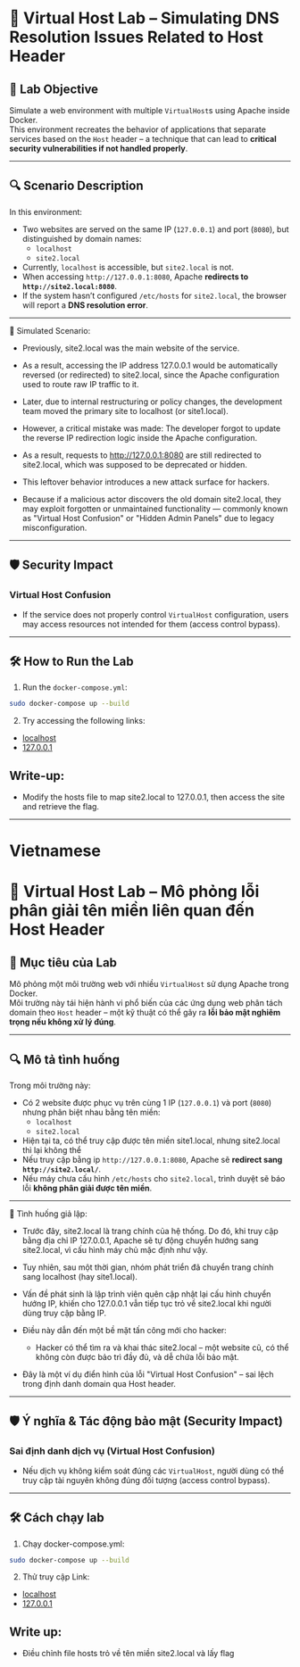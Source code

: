 # 🧪 Virtual Host Lab – Simulating DNS Resolution Issues Related to Host Header

## 🧠 Lab Objective

Simulate a web environment with multiple `VirtualHost`s using Apache inside Docker.  
This environment recreates the behavior of applications that separate services based on the `Host` header – a technique that can lead to **critical security vulnerabilities if not handled properly**.

---

## 🔍 Scenario Description

In this environment:

- Two websites are served on the same IP (`127.0.0.1`) and port (`8080`), but distinguished by domain names:
  - `localhost`
  - `site2.local`
- Currently, `localhost` is accessible, but `site2.local` is not.
- When accessing `http://127.0.0.1:8080`, Apache **redirects to `http://site2.local:8080`**.
- If the system hasn’t configured `/etc/hosts` for `site2.local`, the browser will report a **DNS resolution error**.

---

🧪 Simulated Scenario:
- Previously, site2.local was the main website of the service.
- As a result, accessing the IP address 127.0.0.1 would be automatically reversed (or redirected) to site2.local, since the Apache configuration used to route raw IP traffic to it.

- Later, due to internal restructuring or policy changes, the development team moved the primary site to localhost (or site1.local).

- However, a critical mistake was made:
The developer forgot to update the reverse IP redirection logic inside the Apache configuration.
- As a result, requests to http://127.0.0.1:8080 are still redirected to site2.local, which was supposed to be deprecated or hidden.

- This leftover behavior introduces a new attack surface for hackers.
- Because if a malicious actor discovers the old domain site2.local, they may exploit forgotten or unmaintained functionality — commonly known as "Virtual Host Confusion" or "Hidden Admin Panels" due to legacy misconfiguration.

---

## 🛡️ Security Impact

### **Virtual Host Confusion**

- If the service does not properly control `VirtualHost` configuration, users may access resources not intended for them (access control bypass).

---

## 🛠️ How to Run the Lab

1. Run the `docker-compose.yml`:
```bash
sudo docker-compose up --build
```

2. Try accessing the following links:

- [localhost](http://localhost:8080)
- [127.0.0.1](http://127.0.0.1:8080)

## Write-up:
- Modify the hosts file to map site2.local to 127.0.0.1, then access the site and retrieve the flag.

---

# Vietnamese

# 🧪 Virtual Host Lab – Mô phỏng lỗi phân giải tên miền liên quan đến Host Header

## 🧠 Mục tiêu của Lab

Mô phỏng một môi trường web với nhiều `VirtualHost` sử dụng Apache trong Docker.  
Môi trường này tái hiện hành vi phổ biến của các ứng dụng web phân tách domain theo `Host` header – một kỹ thuật có thể gây ra **lỗi bảo mật nghiêm trọng nếu không xử lý đúng**.

---

## 🔍 Mô tả tình huống

Trong môi trường này:

- Có 2 website được phục vụ trên cùng 1 IP (`127.0.0.1`) và port (`8080`) nhưng phân biệt nhau bằng tên miền:
  - `localhost`
  - `site2.local`
- Hiện tại ta, có thể truy cập được tên miền site1.local, nhưng site2.local thì lại không thể
- Nếu truy cập bằng ip `http://127.0.0.1:8080`, Apache sẽ **redirect sang `http://site2.local/`**.
- Nếu máy chưa cấu hình `/etc/hosts` cho `site2.local`, trình duyệt sẽ báo lỗi **không phân giải được tên miền**.

---

🧪 Tình huống giả lập:
- Trước đây, site2.local là trang chính của hệ thống.
Do đó, khi truy cập bằng địa chỉ IP 127.0.0.1, Apache sẽ tự động chuyển hướng sang site2.local, vì cấu hình máy chủ mặc định như vậy.

- Tuy nhiên, sau một thời gian, nhóm phát triển đã chuyển trang chính sang localhost (hay site1.local).
- Vấn đề phát sinh là lập trình viên quên cập nhật lại cấu hình chuyển hướng IP, khiến cho 127.0.0.1 vẫn tiếp tục trỏ về site2.local khi người dùng truy cập bằng IP.

- Điều này dẫn đến một bề mặt tấn công mới cho hacker:
  + Hacker có thể tìm ra và khai thác site2.local – một website cũ, có thể không còn được bảo trì đầy đủ, và dễ chứa lỗi bảo mật.

- Đây là một ví dụ điển hình của lỗi "Virtual Host Confusion" – sai lệch trong định danh domain qua Host header.

---

## 🛡️ Ý nghĩa & Tác động bảo mật (Security Impact)

### **Sai định danh dịch vụ (Virtual Host Confusion)**

- Nếu dịch vụ không kiểm soát đúng các `VirtualHost`, người dùng có thể truy cập tài nguyên không đúng đối tượng (access control bypass).

---

## 🛠️ Cách chạy lab
1. Chạy docker-compose.yml:
```bash
sudo docker-compose up --build
```

2. Thử truy cập Link:
- [localhost](http://localhost:8080)
- [127.0.0.1](http://127.0.0.1:8080)

## Write up:
- Điều chỉnh file hosts trỏ về tên miền site2.local và lấy flag
